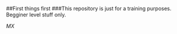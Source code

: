 ##First things first
###This repository is just for a training purposes.
Begginer level stuff only.

*MX*